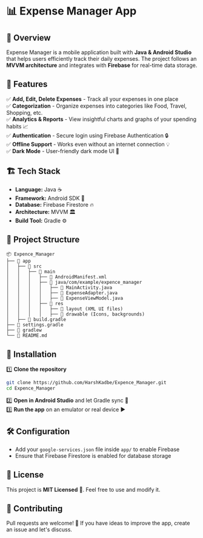 # 📊 Expense Manager App

## 📌 Overview

Expense Manager is a mobile application built with **Java & Android Studio** that helps users efficiently track their daily expenses. The project follows an **MVVM architecture** and integrates with **Firebase** for real-time data storage.

## 🚀 Features

✅ **Add, Edit, Delete Expenses** - Track all your expenses in one place  
✅ **Categorization** - Organize expenses into categories like Food, Travel, Shopping, etc.  
✅ **Analytics & Reports** - View insightful charts and graphs of your spending habits 📈  
✅ **Authentication** - Secure login using Firebase Authentication 🔒  
✅ **Offline Support** - Works even without an internet connection 💡  
✅ **Dark Mode** - User-friendly dark mode UI 🌙

## 🏗️ Tech Stack

- **Language:** Java ☕
- **Framework:** Android SDK 📱
- **Database:** Firebase Firestore 🔥
- **Architecture:** MVVM 🏛️
- **Build Tool:** Gradle ⚙️

## 📂 Project Structure

```
📦 Expence_Manager
├── 📁 app
│   ├── 📁 src
│   │   ├── 📁 main
│   │   │   ├── 📄 AndroidManifest.xml
│   │   │   ├── 📁 java/com/example/expence_manager
│   │   │   │   ├── 📄 MainActivity.java
│   │   │   │   ├── 📄 ExpenseAdapter.java
│   │   │   │   ├── 📄 ExpenseViewModel.java
│   │   │   ├── 📁 res
│   │   │   │   ├── 📁 layout (XML UI files)
│   │   │   │   ├── 📁 drawable (Icons, backgrounds)
│   ├── 📄 build.gradle
├── 📄 settings.gradle
├── 📄 gradlew
└── 📄 README.md
```

## 🔧 Installation

1️⃣ **Clone the repository**

```bash
git clone https://github.com/HarshKadbe/Expence_Manager.git
cd Expence_Manager
```

2️⃣ **Open in Android Studio** and let Gradle sync 📂  
3️⃣ **Run the app** on an emulator or real device ▶️

## 🛠️ Configuration

- Add your `google-services.json` file inside `app/` to enable Firebase
- Ensure that Firebase Firestore is enabled for database storage

## 📜 License

This project is **MIT Licensed** 📝. Feel free to use and modify it.

## 🤝 Contributing

Pull requests are welcome! 🚀 If you have ideas to improve the app, create an issue and let's discuss.
